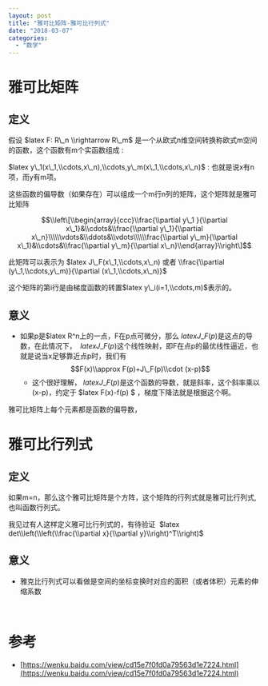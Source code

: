 ```yaml
---
layout: post
title: "雅可比矩阵-雅可比行列式"
date: "2018-03-07"
categories: 
  - "数学"
---
```


# 雅可比矩阵

## 定义

假设 $latex F: R\_n \\rightarrow R\_m$ 是一个从欧式n维空间转换称欧式m空间的函数，这个函数有m个实函数组成 :

$latex y\_1(x\_1,\\cdots,x\_n),\\cdots,y\_m(x\_1,\\cdots,x\_n)$ : 也就是说x有n项，而y有m项。

这些函数的偏导数（如果存在）可以组成一个m行n列的矩阵，这个矩阵就是雅可比矩阵

$$\\left\[\\begin{array}{ccc}\\frac{\\partial y\_1 }{\\partial x\_1}&\\cdots&\\frac{\\partial y\_1}{\\partial x\_n}\\\\\\vdots&\\ddots&\\vdots\\\\\\frac{\\partial y\_m}{\\partial x\_1}&\\cdots&\\frac{\\partial y\_m}{\\partial x\_n}\\end{array}\\right\]$$

此矩阵可以表示为 $latex J\_F(x\_1,\\cdots,x\_n) 或者 \\frac{\\partial (y\_1,\\cdots,y\_m)}{\\partial (x\_1,\\cdots,x\_n)}$

这个矩阵的第i行是由梯度函数的转置$latex y\_i(i=1,\\cdots,m)$表示的。

## 意义

- 如果p是$latex R^n上的一点，F在p点可微分，那么 $latex J\_F(p)$是这点的导数，在此情况下，  $latex J\_F(p)$这个线性映射，即F在点p的最优线性逼近，也就是说当x足够靠近点p时，我们有 $$F(x)\\approx F(p)+J\_F(p)\\cdot (x-p)$$
    - 这个很好理解， $latex J\_F(p)$是这个函数的导数，就是斜率，这个斜率乘以 (x-p)，约定于 $latex F(x)-f(p) $ ，梯度下降法就是根据这个啊。

雅可比矩阵上每个元素都是函数的偏导数，

# 雅可比行列式

## 定义

如果m=n，那么这个雅可比矩阵是个方阵，这个矩阵的行列式就是雅可比行列式,也叫函数行列式。

我见过有人这样定义雅可比行列式的，有待验证  $latex det\\left(\\left(\\frac{\\partial x}{\\partial y}\\right)^T\\right)$

## 意义

- 雅克比行列式可以看做是空间的坐标变换时对应的面积（或者体积）元素的伸缩系数

 

# 参考

- [https://wenku.baidu.com/view/cd15e7f0fd0a79563d1e7224.html](https://wenku.baidu.com/view/cd15e7f0fd0a79563d1e7224.html)
